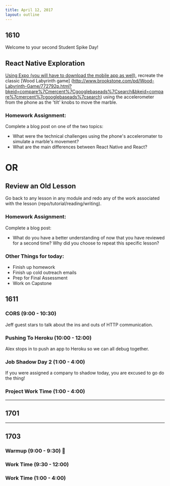 ```yaml
---
title: April 12, 2017
layout: outline
---
```


## 1610
Welcome to your second Student Spike Day!

## React Native Exploration

[Using Expo (you will have to download the mobile app as well)](https://snack.expo.io/), recreate the classic [Wood Labyrinth game] (http://www.brookstone.com/pd/Wood-Labyrinth-Game/772792p.html?bkeid=compare%7Cmercent%7Cgooglebaseads%7Csearch&bkeid=compare%7cmercent%7cgooglebaseads%7csearch) using the accelerometer from the phone as the 'tilt' knobs to move the marble.

### Homework Assignment:
Complete a blog post on one of the two topics:
* What were the technical challenges using the phone's acceleromater to simulate a marble's movement?
* What are the main differences between React Native and React?

# OR

## Review an Old Lesson
Go back to any lesson in any module and redo any of the work associated with the lesson (repo/tutorial/reading/writing).

### Homework Assignment:
Complete a blog post:
* What do you have a better understanding of now that you have reviewed for a second time? Why did you choose to repeat this specific lesson?

### Other Things for today:
* Finish up homework
* Finish up cold outreach emails
* Prep for Final Assessment
* Work on Capstone

## 1611

### CORS (9:00 - 10:30)  
Jeff guest stars to talk about the ins and outs of HTTP communication.

### Pushing To Heroku (10:00 - 12:00)
Alex stops in to push an app to Heroku so we can all debug together.  

### Job Shadow Day 2 (1:00 - 4:00)
If you were assigned a company to shadow today, you are excused to go do the thing!

### Project Work Time (1:00 - 4:00)

-----------------------------------------------

## 1701

-----------------------------------------------

## 1703

### Warmup (9:00 - 9:30) :muscle:

### Work Time (9:30 - 12:00)

### Work Time (1:00 - 4:00)
